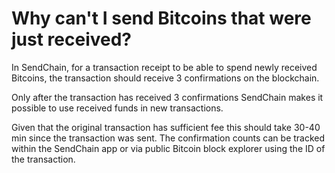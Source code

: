 # Why can't I send Bitcoins that were just received?

In SendChain, for a transaction receipt to be able to spend newly received Bitcoins, the transaction should receive 3 confirmations on the blockchain.

Only after the transaction has received 3 confirmations SendChain makes it possible to use received funds in new transactions.

Given that the original transaction has sufficient fee this should take 30-40 min since the transaction was sent. The confirmation counts can be tracked within the SendChain app or via public Bitcoin block explorer using the ID of the transaction.


